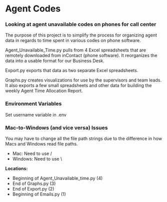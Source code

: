 # Agent Codes
### Looking at agent unavailable codes on phones for call center

The purpose of this project is to simplify the process for organizing agent
data in regards to time spent in various codes on phone software.

Agent_Unavailable_Time.py pulls from 4 Excel spreadsheets that are
remotely downloaded from inContact (phone software). It reorganizes the data
into a usable format for our Business Desk.

Export.py exports that data as two separate Excel spreadsheets.

Graphs.py creates visualizations for use by the supervisors and team leads. It
also exports a few small spreadsheets and other data for building the weekly
Agent Time Allocation Report.

### Environment Variables
Set username variable in .env

### Mac-to-Windows (and vice versa) Issues
You may have to change all the file path strings due to the difference in how
Macs and Windows read file paths.
* Mac: Need to use /
* Windows: Need to use \

**Locations:**
* Beginning of Agent_Unavailable_time.py (4)
* End of Graphs.py (3)
* End of Export.py (2)
* Beginning of Emails.py (1)
